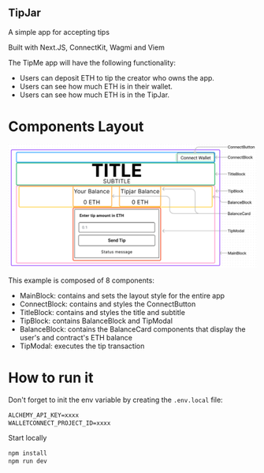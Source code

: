 ## TipJar

A simple app for accepting tips

Built with Next.JS, ConnectKit, Wagmi and Viem

The TipMe app will have the following functionality:

- Users can deposit ETH to tip the creator who owns the app.
- Users can see how much ETH is in their wallet.
- Users can see how much ETH is in the TipJar.

# Components Layout
![Screenshot of the app layout](/layout.png)

This example is composed of 8 components:
- MainBlock: contains and sets the layout style for the entire app
- ConnectBlock: contains and styles the ConnectButton
- TitleBlock: contains and styles the title and subtitle
- TipBlock: contains BalanceBlock and TipModal
- BalanceBlock: contains the BalanceCard components that display the user's and contract's ETH balance
- TipModal: executes the tip transaction

# How to run it
Don't forget to init the env variable by creating the `.env.local` file:
```
ALCHEMY_API_KEY=xxxx
WALLETCONNECT_PROJECT_ID=xxxx
```

Start locally
```
npm install
npm run dev
```
